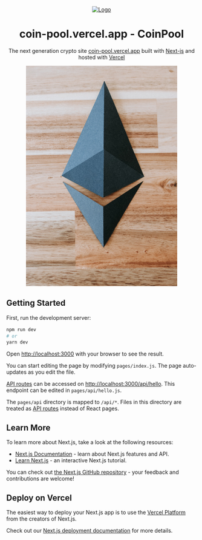 <div align="center">
<a href="https://coin-pool.vercel.app/" target="_blank">
  <img alt="Logo" src="https://raw.githubusercontent.com/eyuel23/Portfolio-v1/main/public/coin-pool.jpg" width="100" />
  </a>
</div>
<h1 align="center">
  coin-pool.vercel.app - CoinPool
</h1>
<p align="center">
  The next generation crypto site <a href="https://coin-pool.vercel.app/" target="_blank">coin-pool.vercel.app</a> built with <a href="https://nextjs.org/" target="_blank">Next-js</a> and hosted with <a href="https://www.vercel.com/" target="_blank">Vercel</a>
</p>
<p align="center">
  <a href="https://coin-pool.vercel.app/" target="_blank">
    <img src="https://raw.githubusercontent.com/eyuel23/Portfolio-v1/main/public/coinpool.jpg" alt="vercel status"  width="400"/>
  </a>
</p>

## Getting Started

First, run the development server:

```bash
npm run dev
# or
yarn dev
```

Open [http://localhost:3000](http://localhost:3000) with your browser to see the result.

You can start editing the page by modifying `pages/index.js`. The page auto-updates as you edit the file.

[API routes](https://nextjs.org/docs/api-routes/introduction) can be accessed on [http://localhost:3000/api/hello](http://localhost:3000/api/hello). This endpoint can be edited in `pages/api/hello.js`.

The `pages/api` directory is mapped to `/api/*`. Files in this directory are treated as [API routes](https://nextjs.org/docs/api-routes/introduction) instead of React pages.

## Learn More

To learn more about Next.js, take a look at the following resources:

- [Next.js Documentation](https://nextjs.org/docs) - learn about Next.js features and API.
- [Learn Next.js](https://nextjs.org/learn) - an interactive Next.js tutorial.

You can check out [the Next.js GitHub repository](https://github.com/vercel/next.js/) - your feedback and contributions are welcome!

## Deploy on Vercel

The easiest way to deploy your Next.js app is to use the [Vercel Platform](https://vercel.com/new?utm_medium=default-template&filter=next.js&utm_source=create-next-app&utm_campaign=create-next-app-readme) from the creators of Next.js.

Check out our [Next.js deployment documentation](https://nextjs.org/docs/deployment) for more details.

